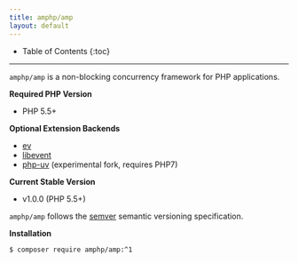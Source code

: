 ```yaml
---
title: amphp/amp
layout: default
---
```


* Table of Contents
{:toc}

---

`amphp/amp` is a non-blocking concurrency framework for PHP applications.

**Required PHP Version**

- PHP 5.5+

**Optional Extension Backends**

- [ev](https://pecl.php.net/package/ev)
- [libevent](https://pecl.php.net/package/libevent)
- [php-uv](https://github.com/bwoebi/php-uv) (experimental fork, requires PHP7)

**Current Stable Version**

 - v1.0.0 (PHP 5.5+)

`amphp/amp` follows the [semver](http://semver.org/) semantic versioning specification.

**Installation**

```bash
$ composer require amphp/amp:^1
```
